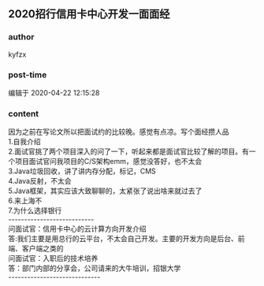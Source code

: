 ## 2020招行信用卡中心开发一面面经
### author 
kyfzx
### post-time 

编辑于  2020-04-22 12:15:28
### content 
<div class="post-topic-des nc-post-content">
 <div>
  因为之前在写论文所以把面试约的比较晚。感觉有点凉。写个面经攒人品
 </div>
 <div>
  1.自我介绍
 </div>
 <div>
  2.面试官挑了两个项目深入的问了一下，听起来都是面试官比较了解的项目。有一个项目面试官问我项目的C/S架构emm，感觉没答好，也不太会
 </div>
 <div>
  3.Java垃圾回收，讲了讲内存分配，标记，CMS
 </div>
 <div>
  4.Java反射，不太会
 </div>
 <div>
  5.Java框架，其实应该大致聊聊的，太紧张了说出啥来就过去了
 </div>
 <div>
  6.来上海不
 </div>
 <div>
  7.为什么选择银行
 </div>
 <div>
  ---------------------------
 </div>
 <div>
  问面试官：信用卡中心的云计算方向开发介绍
 </div>
 <div>
  答:我们主要是用总行的云平台，不太会自己开发。主要的开发方向是后台、前端、客户端之类的
 </div>
 <div>
  <span>
   问面试官：入职后的技术培养
  </span>
  <br/>
 </div>
 <div>
  <span>
   答：部门内部的分享会，公司请来的大牛培训，招银大学
  </span>
 </div>
 <div>
  -----------------------------
 </div>
</div>
